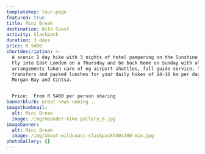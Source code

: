 ```yaml
---
templateKey: tour-page
featured: true
title: Mini Break
destination: Wild Coast
activity: Slackpack
duration: 3 days
price: R 5400
shortdescription: >-
  A scenic 2 day hike with 3 nights of hotel pampering on the Sunshine Coast.
  Fly into East London on a Thursday and be back home on Sunday with all
  arrangements taken care of eg airport shuttles, full guide service, luggage
  transfers and packed lunches for your daily hikes of 14-16 km per day between
  Morgan Bay and Cintsa. 


  Price:  From R 5400 per person sharing
bannerblurb: Great news coming ..
imagethumbnail:
  alt: Mini Break
  image: /img/meander-hike-gallery_6.jpg
imagebanner:
  alt: Mini Break
  image: /img/about-wildcoast-slackpack540x300-min.jpg
photoGallery: {}
---
```


